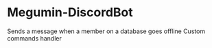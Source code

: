 # Megumin-DiscordBot

Sends a message when a member on a database goes offline
Custom commands handler
